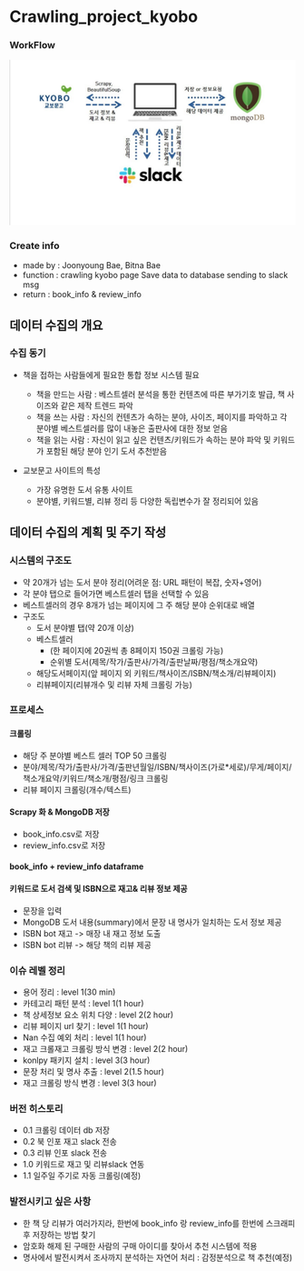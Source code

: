 # Crawling_project_kyobo

### WorkFlow
![workflow](./Image/workflow.jpg)

### Create info
- made by : Joonyoung Bae, Bitna Bae
- function : 
		crawling kyobo page
		Save data to database
		sending to slack msg
- return : book_info & review_info


## 데이터 수집의 개요
### 수집 동기
- 책을 접하는 사람들에게 필요한 통합 정보 시스템 필요
    - 책을 만드는 사람 : 베스트셀러 분석을 통한 컨텐츠에 따른 부가기호 발급, 책 사이즈와 같은 제작 트렌드 파악
    - 책을 쓰는 사람 : 자신의 컨텐츠가 속하는 분야, 사이즈, 페이지를 파악하고 각 분야별 베스트셀러를 많이 내놓은 출판사에 대한 정보 얻음
    - 책을 읽는 사람 : 자신이 읽고 싶은 컨텐츠/키워드가 속하는 분야 파악 및 키워드가 포함된 해당 분야 인기 도서 추천받음

- 교보문고 사이트의 특성
    - 가장 유명한 도서 유통 사이트
    - 분야별, 키워드별, 리뷰 정리 등 다양한 독립변수가 잘 정리되어 있음

## 데이터 수집의 계획 및 주기 작성
### 시스템의 구조도
- 약 20개가 넘는 도서 분야 정리(어려운 점: URL 패턴이 복잡, 숫자+영어)
- 각 분야 탭으로 들어가면 베스트셀러 탭을 선택할 수 있음
- 베스트셀러의 경우 8개가 넘는 페이지에 그 주 해당 분야 순위대로 배열
- 구조도
    - 도서 분야별 탭(약 20개 이상)
    - 베스트셀러
        - (한 페이지에 20권씩 총 8페이지 150권 크롤링 가능)
        - 순위별 도서(제목/작가/출판사/가격/출판날짜/평점/책소개요약)
    - 해당도서페이지(앞 페이지 외 키워드/책사이즈/ISBN/책소개/리뷰페이지)
    - 리뷰페이지(리뷰개수 및 리뷰 자체 크롤링 가능)

### 프로세스
#### 크롤링
- 해당 주 분야별 베스트 셀러 TOP 50 크롤링
- 분야/제목/작가/출판사/가격/출판년월일/ISBN/책사이즈(가로*세로)/무게/페이지/책소개요약/키워드/책소개/평점/링크 크롤링
- 리뷰 페이지 크롤링(개수/텍스트)

#### Scrapy 화  & MongoDB 저장
- book_info.csv로 저장
- review_info.csv로 저장

#### book_info + review_info dataframe

#### 키워드로 도서 검색 및 ISBN으로 재고& 리뷰  정보 제공
- 문장을 입력 
- MongoDB 도서 내용(summary)에서 문장 내 명사가 일치하는  도서 정보 제공
- ISBN bot 재고 -> 매장 내 재고 정보 도출
- ISBN bot 리뷰 -> 해당 책의 리뷰 제공

### 이슈 레벨 정리
- 용어 정리 : level 1(30 min)
- 카테고리 패턴 분석 : level 1(1 hour)
- 책 상세정보 요소 위치 다양 : level 2(2 hour)
- 리뷰 페이지 url 찾기 : level 1(1 hour)
- Nan 수집 예외 처리 : level 1(1 hour)
- 재고 크롤재고 크롤링 방식 변경 : level 2(2 hour)
- konlpy 패키지 설치 : level 3(3 hour)
- 문장 처리 및 명사 추출 : level 2(1.5 hour)
- 재고 크롤링 방식 변경 : level 3(3 hour)

### 버전 히스토리
- 0.1 크롤링 데이터  db 저장
- 0.2 북 인포 재고 slack 전송
- 0.3 리뷰 인포 slack 전송
- 1.0 키워드로 재고 및 리뷰slack 연동
- 1.1 일주일 주기로 자동 크롤링(예정)

### 발전시키고 싶은 사항
- 한 책 당 리뷰가 여러가지라, 한번에 book_info 랑 review_info를 한번에 스크래피 후 저장하는 방법 찾기
- 암호화 해제 된 구매한 사람의 구매 아이디를 찾아서 추천 시스템에 적용
- 명사에서 발전시켜서 조사까지 분석하는 자연어 처리 : 감정분석으로 책 추천(예정)
